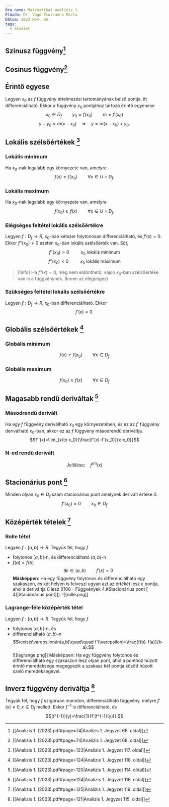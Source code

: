 ```yaml
---
Óra neve: Matematikai analízis 1.
Előadó: Dr. Vágó Zsuzsanna Márta
Dátum: 2023 Nov. 06.
tags:
  - elmélet
---
```

## Szinusz függvény[^1]
## Cosinus függvény[^1]
## Érintő egyese
Legyen $x_0$ az $f$ függvény értelmezési tartományának belső pontja, itt differenciálható. Ekkor a függvény $x_0$ pontjához tartozó érintő egyenese
$$x_0\in D_f\quad\quad y_0=f(x_0)\quad\quad m=f'(x_0)$$
$$y-y_0=m(x-x_0)\quad\Rightarrow\quad y=m(x-x_0)+y_0.$$
## Lokális szélsőértékek [^3]
### Lokális minimum
Ha $x_0$-nak legalább egy környezete van, amelyre
$$f(x)\ge f(x_0)\quad\quad\forall x\in U\cap D_f.$$
### Lokális maximum
Ha $x_0$-nak legalább egy környezete van, amelyre
$$f(x_0)\ge f(x)\quad\quad\forall x\in U\cap D_f.$$
### Elégséges feltétel lokális szélsőértékre
Legyen $f: D_f\to R$, $x_0$-ban kétszer folytonosan differenciálható, és $f'(x)=0$. Ekkor $f''(x_0)≠0$ esetén $x_0$-ban lokális szélsőérték van. Sőt,
$$f''(x_0)>0\quad\quad\ x_0\text{ lokális minimum}$$
$$f''(x_0)<0\quad\quad\ x_0\text{ lokális maximum}$$
> [!info]
> Ha $f''(x)=0$, még nem eldönthető, vajon $x_0$-ban szélsőértéke van-e a függvénynek. (Innen az elégséges)
### Szükséges feltétel lokális szélsőértékre
Legyen $f: D_f\to R$, $x_0$-ban differenciálható. Ekkor
$$f'(x)=0.$$
## Globális szélsőértékek [^4]
### Globális minimum
$$f(x)\ge f(x_0)\quad\quad\forall x\in D_f$$
### Globális maximum
$$f(x_0)\ge f(x)\quad\quad\forall x\in D_f$$
## Magasabb rendű deriváltak [^5]
### Másodrendű derivált
Ha egy $f$ függvény deriválható $x_0$ egy környezetében, és ez az $f'$ függvény deriválható $x_0$-ban, akkor ez az $f$ függvény másodrendű deriváltja.
$$f''(x)=\lim_{x\to x_0}{\frac{f'(x)-f'(x_0)}{x-x_0}}$$
### N-ed rendű derivált
$$\text{Jelölése:}\quad f^{(n)}(x)$$
## Stacionárius pont [^4]
Minden olyan $x_0\in D_f$ szám stacionárius pont amelynek derivált értéke $0$.
$$f'(x_0)=0\quad\quad x_0\in D_f$$
## Középérték tételek [^6]
### Rolle tétel
Legyen $f: [a, b]\to R$. Tegyük fel, hogy $f$
- folytonos $[a,b]$-n, és differenciálható $(a,b)$-n
- $f(a)=f(b)$
$$\exists\varepsilon\in(a,b)\quad\quad f'(\varepsilon)=0$$
**Másképpen**:
Ha egy függvény folytonos és differenciálható egy szakaszon, és két helyen is felveszi ugyan azt az értékét lesz $\varepsilon$ pontja, ahol a deriváltja $0$ lesz ([[06 - Függvények 4.#Stacionárius pont [ 4]|Stacionárius pont]]).
![[rolle.png]]
### Lagrange-féle középérték tétel
Legyen $f: [a,b]\to R$. Tegyük fel, hogy $f$
- folytonos $[a,b]$-n, és
- differenciálható $(a,b)$-n
$$\exists\varepsilon\in(a,b)\quad\quad f'(\varepsilon)=\frac{f(b)-f(a)}{b-a}.$$
![[lagrange.png]]
Másképpen:
Ha egy függvény folytonos és differenciálható egy szakaszon lesz olyan pont, ahol a ponthoz húzott érintő meredeksége megegyezik a szakasz két pontja között húzott szelő meredekségével.
## Inverz függvény deriváltja [^7]
Tegyük fel, hogy $f$ szigorúan monoton, differenciálható függvény, melyre $f'(x)≠0, x\in D_f$ mellett. Ekkor $f^{-1}$ is differenciálható, és
$$(f^{-1})(y)=\frac{1}{f'(f^{-1}(y))}.$$

[^1]: [[Analízis 1. (2023).pdf#page=74|Analízis 1. Jegyzet 68. oldal]]
[^3]: [[Analízis 1. (2023).pdf#page=123|Analízis 1. Jegyzet 117. oldal]]
[^4]: [[Analízis 1. (2023).pdf#page=124|Analízis 1. Jegyzet 118. oldal]]
[^5]: [[Analízis 1. (2023).pdf#page=120|Analízis 1. Jegyzet 114. oldal]]
[^6]: [[Analízis 1. (2023).pdf#page=125|Analízis 1. Jegyzet 119. oldal]]
[^7]: [[Analízis 1. (2023).pdf#page=121|Analízis 1. Jegyzet 115. oldal]]